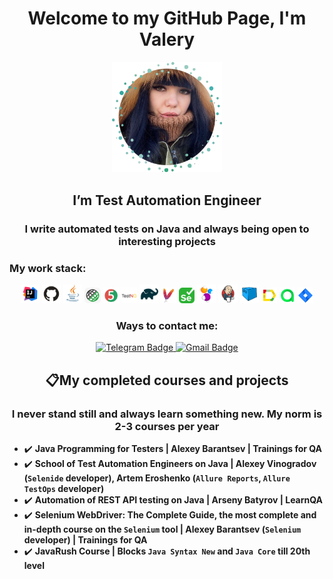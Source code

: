 <h1 align="center"> Welcome to my GitHub Page, I'm Valery </h1>

 <p align="center">
<b><img width="35%" title="MyPhoto" src="images/photo/photo2.png" alt="IntelliJ IDEA Logo"></b>
</p>

<h2 align="center"> I’m Test Automation Engineer </h2>

<h3 align="center"> I write automated tests on Java and always being open to interesting projects</h3>


### My work stack:
<p align="center">
<div style="text-align: center;">
<code><img width="6%" title="IntelliJ IDEA" src="images/logo/idea.png" alt="IntelliJ IDEA Logo"></code>
<code><img width="6%" title="GitHub" src="images/logo/github.png" alt="GitHub Logo"></code>
<code><img width="6%" title="Java" src="images/logo/java.png" alt="Java Logo"></code>
<code><img width="5%" title="Rest Assured" src="images/logo/restAssured.png" alt="Rest Assured Logo"></code>
<code><img width="5%" title="Junit5" src="images/logo/junit5.png" alt="JUnit5 Logo"></code>
<code><img width="5%" title="TestNG" src="images/logo/testng.png" alt="TestNG Logo"></code>
<code><img width="6%" title="Gradle" src="images/logo/gradle.png" alt="Gradle Logo"></code>
<code><img width="5%" title="Maven" src="images/logo/maven.png" alt="Maven Logo"></code>
<code><img width="5%" title="Selenium" src="images/logo/selenium.png" alt="Selenium Logo"></code>
<code><img width="6%" title="Selenide" src="images/logo/selenide.png" alt="Selenide Logo"></code>
<code><img width="6%" title="Jenkins" src="images/logo/jenkins.png" alt="Jenkins Logo"></code>
<code><img width="6%" title="Selenoid" src="images/logo/selenoid.png" alt="Selenoid Logo"></code>
<code><img width="5%" title="Allure Report" src="images/logo/allure.png" alt="Allure Report Logo"></code>
<code><img width="5%" title="Allure TestOps" src="images/logo/allureTestops.png" alt="Allure TestOps Logo"></code>
<code><img width="5%" title="Jira" src="images/logo/jira.png" alt="Jira Logo"></code>
</div>

<center>

### Ways to contact me:
<a href="https://t.me/ValeriaReshetina">
    <img src="https://img.shields.io/badge/Telegram-blue?style=for-the-badge&logo=telegram&logoColor=white" alt="Telegram Badge"/>
  </a>
<a href="mailto:kielo.perhonen1996@gmail.com">
    <img src="https://img.shields.io/badge/Gmail-red?style=for-the-badge&logo=gmail&logoColor=white" alt="Gmail Badge"/>
  </a>
</center>

<center>

## 📋My completed courses and projects
### I never stand still and always learn something new. My norm is 2-3 courses per year
</center>

- ✔️ **Java Programming for Testers | Alexey Barantsev | Trainings for QA**
- ✔️ **School of Test Automation Engineers on Java | Alexey Vinogradov (`Selenide` developer), Artem Eroshenko (`Allure Reports`, `Allure TestOps` developer)**
- ✔️ **Automation of REST API testing on Java | Arseny Batyrov | LearnQA**
- ✔️ **Selenium WebDriver: The Complete Guide, the most complete and in-depth course on the `Selenium` tool | Alexey Barantsev (`Selenium` developer) | Trainings for QA**
- ✔️ **JavaRush Course | Blocks `Java Syntax New` and `Java Core` till 20th level**


